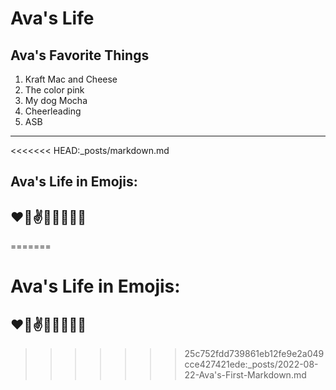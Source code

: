 # Ava's Life
## Ava's Favorite Things
1. Kraft Mac and Cheese
2. The color pink
3. My dog Mocha
4. Cheerleading
5. ASB

---

<<<<<<< HEAD:_posts/markdown.md
## Ava's Life in Emojis:
:heart::dog::v::dancers::muscle::hankey::wave::sparkling_heart:
---
=======
# Ava's Life in Emojis:
:heart::dog::v::dancers::muscle::hankey::wave::sparkling_heart:
---
>>>>>>> 25c752fdd739861eb12fe9e2a049cce427421ede:_posts/2022-08-22-Ava's-First-Markdown.md
